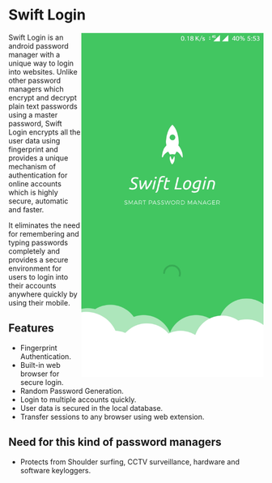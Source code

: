 # Swift Login

<img align="right" width="360" src="images/1.png">

Swift Login is an android password manager with a unique way to login into websites. Unlike other password managers which encrypt and decrypt plain text passwords using a master password, Swift Login encrypts all the user data using fingerprint and provides a unique mechanism of authentication for online accounts which is highly secure, automatic and faster. 

It eliminates the need for remembering and typing passwords completely and provides a secure environment for users to login into their accounts anywhere quickly by using their mobile.

## Features

* Fingerprint Authentication.
* Built-in web browser for secure login.
* Random Password Generation.
* Login to multiple accounts quickly.
* User data is secured in the local database.
* Transfer sessions to any browser using web extension.

## Need for this kind of password managers

* Protects from Shoulder surfing, CCTV surveillance, hardware and software keyloggers.

